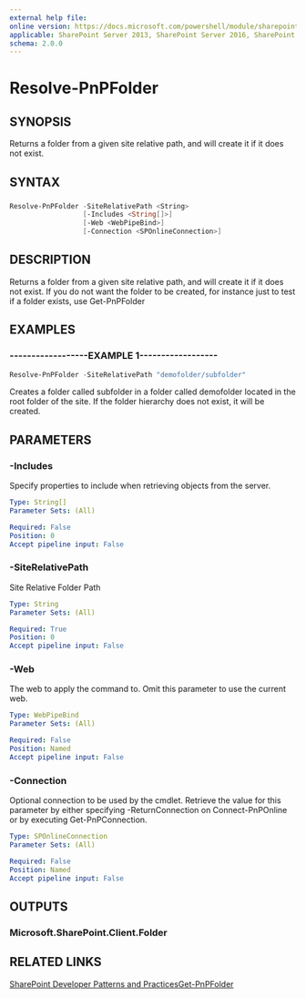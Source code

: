 ```yaml
---
external help file:
online version: https://docs.microsoft.com/powershell/module/sharepoint-pnp/resolve-pnpfolder
applicable: SharePoint Server 2013, SharePoint Server 2016, SharePoint Server 2019, SharePoint Online
schema: 2.0.0
---
```

# Resolve-PnPFolder

## SYNOPSIS
Returns a folder from a given site relative path, and will create it if it does not exist.

## SYNTAX 

### 
```powershell
Resolve-PnPFolder -SiteRelativePath <String>
                  [-Includes <String[]>]
                  [-Web <WebPipeBind>]
                  [-Connection <SPOnlineConnection>]
```

## DESCRIPTION
Returns a folder from a given site relative path, and will create it if it does not exist. If you do not want the folder to be created, for instance just to test if a folder exists, use Get-PnPFolder

## EXAMPLES

### ------------------EXAMPLE 1------------------
```powershell
Resolve-PnPFolder -SiteRelativePath "demofolder/subfolder"
```

Creates a folder called subfolder in a folder called demofolder located in the root folder of the site. If the folder hierarchy does not exist, it will be created.

## PARAMETERS

### -Includes
Specify properties to include when retrieving objects from the server.

```yaml
Type: String[]
Parameter Sets: (All)

Required: False
Position: 0
Accept pipeline input: False
```

### -SiteRelativePath
Site Relative Folder Path

```yaml
Type: String
Parameter Sets: (All)

Required: True
Position: 0
Accept pipeline input: False
```

### -Web
The web to apply the command to. Omit this parameter to use the current web.

```yaml
Type: WebPipeBind
Parameter Sets: (All)

Required: False
Position: Named
Accept pipeline input: False
```

### -Connection
Optional connection to be used by the cmdlet. Retrieve the value for this parameter by either specifying -ReturnConnection on Connect-PnPOnline or by executing Get-PnPConnection.

```yaml
Type: SPOnlineConnection
Parameter Sets: (All)

Required: False
Position: Named
Accept pipeline input: False
```

## OUTPUTS

### Microsoft.SharePoint.Client.Folder

## RELATED LINKS

[SharePoint Developer Patterns and Practices](https://aka.ms/sppnp)[Get-PnPFolder](https://github.com/OfficeDev/PnP-PowerShell/blob/master/Documentation/GetPnPFolder.md)